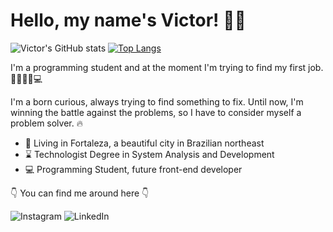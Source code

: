 # Hello, my name's Victor! 🤙🏽

![Victor's GitHub stats](https://github-readme-stats.vercel.app/api?username=cirvto&show_icons=true)
[![Top Langs](https://github-readme-stats.vercel.app/api/top-langs/?username=cirvto)](https://github.com/cirvto/github-readme-stats)

I'm a programming student and at the moment I'm trying to find my first job. 🧑🏽🇧🇷💻

I'm a born curious, always trying to find something to fix. Until now, I'm winning the battle against the problems, so I have to consider myself a problem solver. 🔥

- 📍 Living in Fortaleza, a beautiful city in Brazilian northeast
- ⌛ Technologist Degree in System Analysis and Development
- 💻 Programming Student, future front-end developer

👇 You can find me around here 👇

![Instagram](<img src="/../assets/linkedin.png" alt="Instagram logo" style="height: 20px; width:20px;"/> "Click here to be redirected to my Instagram's profile!")
![LinkedIn](<img src="/../assets/linkedin.png" alt="LinkedIn Logo" style="height: 20px; width:20px;"/> "Click here to be redirected to my LinkedIn's profile!")
